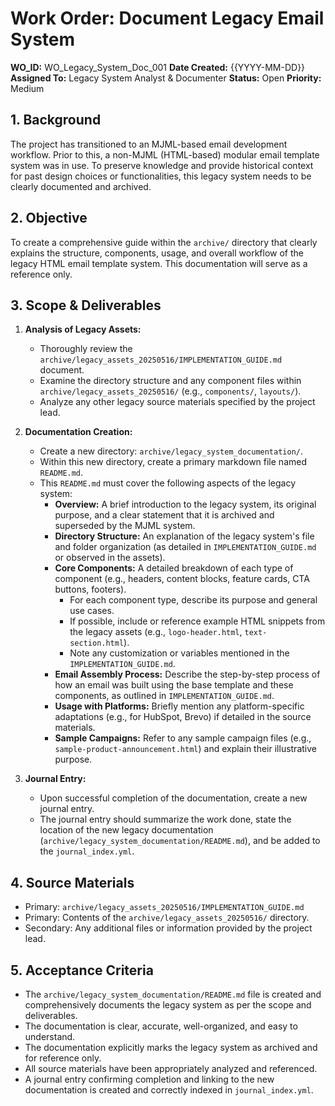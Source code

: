 # Work Order: Document Legacy Email System

**WO_ID:** WO_Legacy_System_Doc_001
**Date Created:** {{YYYY-MM-DD}} <!-- To be filled by executing AI -->
**Assigned To:** Legacy System Analyst & Documenter
**Status:** Open
**Priority:** Medium

## 1. Background

The project has transitioned to an MJML-based email development workflow. Prior to this, a non-MJML (HTML-based) modular email template system was in use. To preserve knowledge and provide historical context for past design choices or functionalities, this legacy system needs to be clearly documented and archived.

## 2. Objective

To create a comprehensive guide within the `archive/` directory that clearly explains the structure, components, usage, and overall workflow of the legacy HTML email template system. This documentation will serve as a reference only.

## 3. Scope & Deliverables

1.  **Analysis of Legacy Assets:**
    *   Thoroughly review the `archive/legacy_assets_20250516/IMPLEMENTATION_GUIDE.md` document.
    *   Examine the directory structure and any component files within `archive/legacy_assets_20250516/` (e.g., `components/`, `layouts/`).
    *   Analyze any other legacy source materials specified by the project lead.

2.  **Documentation Creation:**
    *   Create a new directory: `archive/legacy_system_documentation/`.
    *   Within this new directory, create a primary markdown file named `README.md`.
    *   This `README.md` must cover the following aspects of the legacy system:
        *   **Overview:** A brief introduction to the legacy system, its original purpose, and a clear statement that it is archived and superseded by the MJML system.
        *   **Directory Structure:** An explanation of the legacy system's file and folder organization (as detailed in `IMPLEMENTATION_GUIDE.md` or observed in the assets).
        *   **Core Components:** A detailed breakdown of each type of component (e.g., headers, content blocks, feature cards, CTA buttons, footers).
            *   For each component type, describe its purpose and general use cases.
            *   If possible, include or reference example HTML snippets from the legacy assets (e.g., `logo-header.html`, `text-section.html`).
            *   Note any customization or variables mentioned in the `IMPLEMENTATION_GUIDE.md`.
        *   **Email Assembly Process:** Describe the step-by-step process of how an email was built using the base template and these components, as outlined in `IMPLEMENTATION_GUIDE.md`.
        *   **Usage with Platforms:** Briefly mention any platform-specific adaptations (e.g., for HubSpot, Brevo) if detailed in the source materials.
        *   **Sample Campaigns:** Refer to any sample campaign files (e.g., `sample-product-announcement.html`) and explain their illustrative purpose.

3.  **Journal Entry:**
    *   Upon successful completion of the documentation, create a new journal entry.
    *   The journal entry should summarize the work done, state the location of the new legacy documentation (`archive/legacy_system_documentation/README.md`), and be added to the `journal_index.yml`.

## 4. Source Materials

*   Primary: `archive/legacy_assets_20250516/IMPLEMENTATION_GUIDE.md`
*   Primary: Contents of the `archive/legacy_assets_20250516/` directory.
*   Secondary: Any additional files or information provided by the project lead.

## 5. Acceptance Criteria

*   The `archive/legacy_system_documentation/README.md` file is created and comprehensively documents the legacy system as per the scope and deliverables.
*   The documentation is clear, accurate, well-organized, and easy to understand.
*   The documentation explicitly marks the legacy system as archived and for reference only.
*   All source materials have been appropriately analyzed and referenced.
*   A journal entry confirming completion and linking to the new documentation is created and correctly indexed in `journal_index.yml`.
